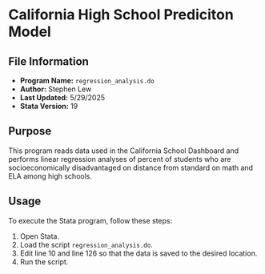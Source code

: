 # California High School Prediciton Model

## File Information
- **Program Name:** `regression_analysis.do`
- **Author:** Stephen Lew
- **Last Updated:** 5/29/2025
- **Stata Version:** 19

## Purpose
This program reads data used in the California School Dashboard and performs linear regression analyses of percent of students who are socioeconomically disadvantaged on distance from standard on math and ELA among high schools.

## Usage
To execute the Stata program, follow these steps:
1. Open Stata.
2. Load the script `regression_analysis.do`.
3. Edit line 10 and line 126 so that the data is saved to the desired location.
4. Run the script.

